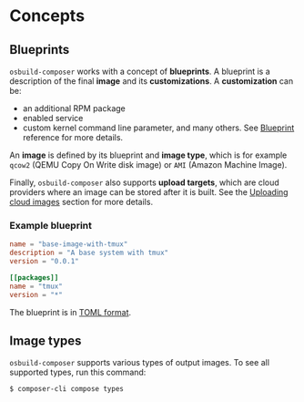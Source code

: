 # Concepts

## Blueprints

`osbuild-composer` works with a concept of **blueprints**. A blueprint is a description of the final **image** and its **customizations**. A **customization** can be:
* an additional RPM package
* enabled service
* custom kernel command line parameter, and many others. See [Blueprint](https://www.osbuild.org/guides/blueprint-reference/blueprint-reference.html#blueprint-reference) reference for more details. 

An **image** is defined by its blueprint and **image type**, which is for example `qcow2` (QEMU Copy On Write disk image) or `AMI` (Amazon Machine Image).

Finally, `osbuild-composer` also supports **upload targets**, which are cloud providers where an image can be stored after it is built. See the [Uploading cloud images](./uploading-to-cloud.md) section for more details.

### Example blueprint

```toml
name = "base-image-with-tmux"
description = "A base system with tmux"
version = "0.0.1"

[[packages]]
name = "tmux"
version = "*"
```

The blueprint is in [TOML format](https://toml.io/en/).

## Image types

`osbuild-composer` supports various types of output images. To see all supported types, run this command:

```
$ composer-cli compose types
```
